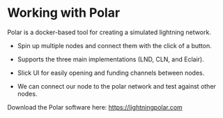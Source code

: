# Working with Polar

Polar is a docker-based tool for creating a simulated lightning network.

* Spin up multiple nodes and connect them with the click of a button.

* Supports the three main implementations (LND, CLN, and Eclair).

* Slick UI for easily opening and funding channels between nodes. 

* We can connect our node to the polar network and test against other nodes.

Download the Polar software here:
https://lightningpolar.com

<!-- Notes:
  * Cover how our node connects to the polar network in docker.
  * Cover the RPC connection to the bitcoin backend in polar.
-->

